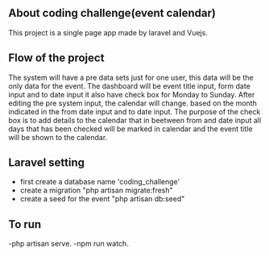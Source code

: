 ## About coding challenge(event calendar)

This project is a single page app made by laravel and Vuejs.

## Flow of the project

The system will have a pre data sets just for one user, this data will be the only data for the event.
The dashboard will be event title input, form date input and to date input it also have check box for Monday to Sunday.
After editing the pre system input, the calendar will change. based on the month indicated in the from date input and to date input.
The purpose of the check box is to add details to the calendar that in beetween from and date input all days that has been checked will be marked in calendar and the event title will be shown to the calendar.

## Laravel setting
- first create a database name 'coding_challenge'
- create a migration "php artisan migrate:fresh"
- create a seed for the event "php artisan db:seed"

## To run
-php artisan serve.
-npm run watch.
